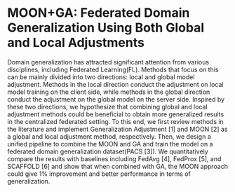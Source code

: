 # MOON+GA: Federated Domain Generalization Using Both Global and Local Adjustments
 Domain generalization has attracted significant attention from various disciplines, including Federated Learning(FL). 
 Methods that focus on this can be mainly divided into two directions: local and global model adjustment. Methods in 
 the local direction conduct the adjustment on local model training on the client side, while methods in the global 
 direction conduct the adjustment on the global model on the server side. Inspired by these two directions, we hypothesize
 that combining global and local adjustment methods could be beneficial to obtain more generalized results in the 
 centralized federated setting. To this end, we first review methods in the literature and implement Generalization 
 Adjustment [1] and MOON [2] as a global and local adjustment method, respectively. Then, we design a unified pipeline 
 to combine the MOON and GA and train the model on a federated domain generalization dataset(PACS [3]). 
 We quantitatively compare the results with baselines including FedAvg [4], FedProx [5], and SCAFFOLD [6] and show 
 that when combined with GA, the MOON approach could give 1% improvement and better performance in terms of generalization.

